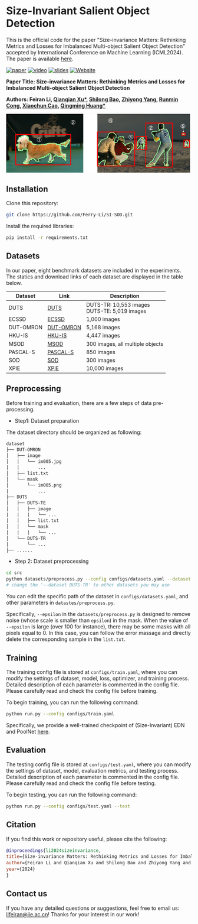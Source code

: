 # Size-Invariant Salient Object Detection

This is the official code for the paper "Size-invariance Matters: Rethinking Metrics and Losses for Imbalanced Multi-object Salient Object Detection" accepted by International Conference on Machine Learning (ICML2024). The paper is available [here](https://arxiv.org/abs/2405.09782).

[![paper](https://img.shields.io/badge/arXiv-Paper-<COLOR>.svg)](https://arxiv.org/abs/2405.09782) [![video](https://img.shields.io/badge/Video-Presentation-F9D371)](https://github.com/huacong/ReconBoost) [![slides](https://img.shields.io/badge/Presentation-Slides-B762C1)](https://github.com/huacong/ReconBoost) [![Website](https://img.shields.io/badge/Project-Website-87CEEB)](https://github.com/huacong/ReconBoost)

**Paper Title: Size-invariance Matters: Rethinking Metrics and Losses for Imbalanced Multi-object Salient Object Detection**

**Authors: Feiran Li,  [Qianqian Xu*](https://qianqianxu010.github.io/), [Shilong Bao](https://statusrank.github.io/), [Zhiyong Yang](https://joshuaas.github.io/), [Runmin Cong](https://rmcong.github.io/), [Xiaochun Cao](https://scst.sysu.edu.cn/members/1401493.htm), [Qingming Huang*](https://people.ucas.ac.cn/~qmhuang)**   	

![image-20240522134358205](figs/sketch.png)



## Installation

Clone this repository:

```bash
git clone https://github.com/Ferry-Li/SI-SOD.git
```

Install the required libraries:

```bash
pip install -r requirements.txt
```

## Datasets

In our paper, eight benchmark datasets are included in the experiments. The statics and download links of each dataset are displayed in the table below.

| Dataset   | Link                                                         | Description                                       |
| --------- | ------------------------------------------------------------ | ------------------------------------------------- |
| DUTS      | [DUTS](http://saliencydetection.net/duts/)                   | DUTS-TR: 10,553 images<br />DUTS-TE: 5,019 images |
| ECSSD     | [ECSSD](https://www.cse.cuhk.edu.hk/leojia/projects/hsaliency/dataset.html) | 1,000 images                                      |
| DUT-OMRON | [DUT-OMRON](http://saliencydetection.net/dut-omron/)         | 5,168 images                                      |
| HKU-IS    | [HKU-IS](https://i.cs.hku.hk/~yzyu/research/deep_saliency.html) | 4,447 images                                      |
| MSOD      | [MSOD](https://github.com/EricDengbowen/DSLRDNet)            | 300 images, all multiple objects                  |
| PASCAL-S  | [PASCAL-S](https://drive.google.com/file/d/1Gdn91GN2UeVrFS-pvfqMY_lJEKc6Z7Qg/view?usp=sharing) | 850 images                                        |
| SOD       | [SOD](https://www.elderlab.yorku.ca/resources/salient-objects-dataset-sod/) | 300 images                                        |
| XPIE      | [XPIE](http://cvteam.net/projects/CVPR17-ELE/ELE.html)       | 10,000 images                                     |

## Preprocessing

Before training and evaluation, there are a few steps of data pre-processing.

- Step1: Dataset preparation

The dataset directory should be organized as following:

```
dataset
├── DUT-OMRON
│   ├── image
│   │   └── im005.jpg
|   |		...
│   ├── list.txt
│   └── mask
│       └── im005.png
|			...
├── DUTS
│   ├── DUTS-TE
│   │   ├── image
|	|	|	└── ...	
│   │   ├── list.txt
│   │   └── mask
|	|	|	└── ...
│   └── DUTS-TR
|		└── ...
├── ......
```

- Step 2: Dataset preprocessing

```bash
cd src
python datasets/preprocess.py --config configs/datasets.yaml --dataset DUTS-TR
# change the '--dataset DUTS-TR' to other datasets you may use
```

You can edit the specific path of the dataset in `configs/datasets.yaml`, and other parameters in `datastes/preprocess.py`.

Specifically, `--epsilon` in the `datasets/preprocess.py` is designed to remove noise (whose scale is smaller than `epsilon`) in the mask. When the value of `--epsilon` is large (over 100 for instance), there may be some masks with all pixels equal to 0. In this case, you can follow the error massage and directly delete the corresponding sample in the `list.txt`.

## Training

The training config file is stored at `configs/train.yaml`, where you can modify the settings of dataset, model, loss, optimizer, and training process. Detailed description of each parameter is commented in the config file. Please carefully read and check the config file before training.

To begin training, you can run the following command:

```bash
python run.py --config configs/train.yaml
```

Specifically, we provide a well-trained checkpoint of (Size-Invariant) EDN and PoolNet [here](https://drive.google.com/drive/folders/1kBqlebAvq4heO5A-Lve5UJQpDd6Oiy0d?usp=sharing).

## Evaluation

The testing config file is stored at `configs/test.yaml`, where you can modify the settings of dataset, model, evaluation metrics, and testing process. Detailed description of each parameter is commented in the config file. Please carefully read and check the config file before testing.

To begin testing, you can run the following command:

```bash
python run.py --config configs/test.yaml --test
```

## Citation

If you find this work or repository useful, please cite the following:

```bib
@inproceedings{li2024sizeinvariance,
title={Size-invariance Matters: Rethinking Metrics and Losses for Imbalanced Multi-object Salient Object Detection}, 
author={Feiran Li and Qianqian Xu and Shilong Bao and Zhiyong Yang and Runmin Cong and Xiaochun Cao and Qingming Huang},booktitle={The Forty-first International Conference on Machine Learning},
year={2024}
}
```

## Contact us

If you have any detailed questions or suggestions, feel free to email us: lifeiran@iie.ac.cn! Thanks for your interest in our work!
